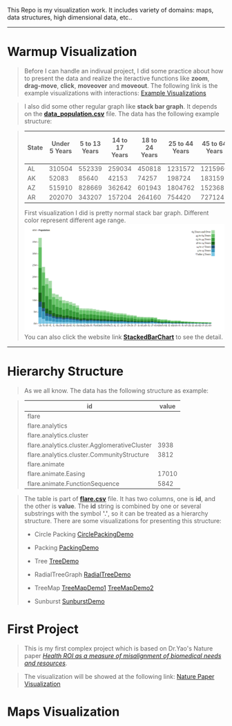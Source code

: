 This Repo is my visualization work. It includes variety of domains: maps, data structures, high dimensional data, etc..

-------------------

Warmup Visualization
===========
>Before I can handle an indivual project, I did some practice about how to present the data and realize the iteractive functions like **zoom**, **drag-move**, **click**, **moveover** and **moveout**. The following link is the example visualizations with interactions:
[Example Visualizations](https://wangku.github.io/Visualizations/Practice/practice.html)

>I also did some other regular graph like **stack bar graph**. It depends on the **[data_population.csv](https://github.com/Wangku/Visualizations/tree/gh-pages/Practice/data_population.csv)** file. The data has the following example structure:

>State|Under 5 Years|5 to 13 Years|14 to 17 Years|18 to 24 Years|25 to 44 Years|45 to 64 Years|65 Years and Over
>-------|------|-------|------|------|------|-------|------
>AL|310504|552339|259034|450818|1231572|1215966|641667
>AK|52083|85640|42153|74257|198724|183159|50277
>AZ|515910|828669|362642|601943|1804762|1523681|862573
>AR|202070|343207|157204|264160|754420|727124|407205
>
>First visualization I did is pretty normal stack bar graph. Different color represent different age range.
![stackedbarchart.png](./image/stackedbarchart.png)
>You can also click the website link **[StackedBarChart](./Practice/Stacked_Bar_Chart.html)** to see the detail.

--------------------

Hierarchy Structure
=========
>As we all know.
>The data has the following structure as example:

> id | value
>------------|------------
>flare |
>flare.analytics|
>flare.analytics.cluster|
>flare.analytics.cluster.AgglomerativeCluster|3938
>flare.analytics.cluster.CommunityStructure	|3812
>flare.animate	|
>flare.animate.Easing	|17010
>flare.animate.FunctionSequence	|5842


>The table is part of **[flare.csv](https://github.com/Wangku/Visualizations/tree/gh-pages/flare.csv)** file. It has two columns, one is **id**, and the other is **value**. The **id** string is combined by one or several substrings with the symbol **'.'**, so it can be treated as a hierarchy structure. There are some visualizations for presenting this structure:
>- Circle Packing [CirclePackingDemo](https://wangku.github.io/Visualizations/TreeStructure/CirclePacking.html)
>
>- Packing     [PackingDemo](https://wangku.github.io/Visualizations/TreeStructure/Packing.html)
>
>- Tree [TreeDemo](https://wangku.github.io/Visualizations/TreeStructure/Tree.html)
>
>- RadialTreeGraph [RadialTreeDemo](https://wangku.github.io/Visualizations/TreeStructure/RadialTreeGraph.html)
>
>- TreeMap [TreeMapDemo1](https://wangku.github.io/Visualizations/TreeStructure/TreeMap.html) [TreeMapDemo2](https://wangku.github.io/Visualizations/TreeStructure/TreeMap_2nd.html)
>
>- Sunburst [SunburstDemo](https://wangku.github.io/Visualizations/TreeStructure/Sunburst.html)
>


First Project
=========
>This is my first complex project which is based on Dr.Yao's Nature paper *[Health ROI as a measure of misalignment of biomedical needs and resources](http://www.nature.com/nbt/journal/v33/n8/full/nbt.3276.html)*.

>The visualization will be showed at the following link:
[Nature Paper Visualization](https://wangku.github.io/Visualizations/1st%20project/test_new.html)

Maps Visualization
=========


